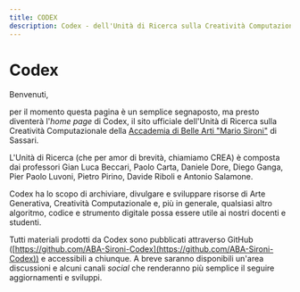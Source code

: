 ```yaml
---
title: CODEX
description: Codex - dell'Unità di Ricerca sulla Creatività Computazionale della Accademia di Belle Arti "Mario Sironi" di Sassari
---
```


# Codex

Benvenuti,

per il momento questa pagina è un semplice segnaposto, ma presto diventerà l'_home page_ di Codex, il sito ufficiale dell'Unità di Ricerca sulla Creatività Computazionale della [Accademia di Belle Arti "Mario Sironi"](http://accademiasironi.it) di Sassari.

L'Unità di Ricerca (che per amor di brevità, chiamiamo CREA) è composta dai professori Gian Luca Beccari, Paolo Carta, Daniele Dore, Diego Ganga, Pier Paolo Luvoni, Pietro Pirino, Davide Riboli e Antonio Salamone.

Codex ha lo scopo di archiviare, divulgare e sviluppare risorse di Arte Generativa, Creatività Computazionale e, più in generale, qualsiasi altro algoritmo, codice e strumento digitale possa essere utile ai nostri docenti e studenti.

Tutti materiali prodotti da Codex sono pubblicati attraverso GitHub ([https://github.com/ABA-Sironi-Codex](https://github.com/ABA-Sironi-Codex)) e accessibili a chiunque. A breve saranno disponibili un'area discussioni e alcuni canali _social_ che renderanno più semplice il seguire aggiornamenti e sviluppi.